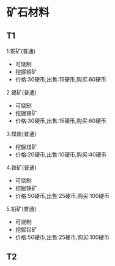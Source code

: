 # 矿石材料

T1
---

1.铜矿(普通)
* 可烧制						
* 挖掘铜矿
* 价格:30硬币,出售:15硬币,购买:60硬币

2.锡矿(普通)
* 可烧制
* 挖掘锡矿
* 价格:30硬币,出售:15硬币,购买:60硬币

3.煤炭(普通)
* 挖掘煤矿
* 价格:20硬币,出售:10硬币,购买:40硬币

4.铁矿(普通)
* 可烧制
* 挖掘铁矿
* 价格:50硬币,出售:25硬币,购买:100硬币

5.铅矿(普通)
* 可烧制
* 挖掘铅矿
* 价格:50硬币,出售:25硬币,购买:100硬币

T2
---

